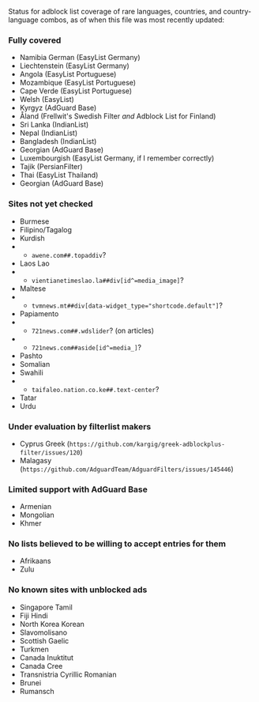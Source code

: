 Status for adblock list coverage of rare languages, countries, and country-language combos, as of when this file was most recently updated:

### Fully covered
* Namibia German (EasyList Germany)
* Liechtenstein (EasyList Germany)
* Angola (EasyList Portuguese)
* Mozambique (EasyList Portuguese)
* Cape Verde (EasyList Portuguese)
* Welsh (EasyList)
* Kyrgyz (AdGuard Base)
* Åland (Frellwit's Swedish Filter <i>and</i> Adblock List for Finland)
* Sri Lanka (IndianList)
* Nepal (IndianList)
* Bangladesh (IndianList)
* Georgian (AdGuard Base)
* Luxembourgish (EasyList Germany, if I remember correctly)
* Tajik (PersianFilter)
* Thai (EasyList Thailand)
* Georgian (AdGuard Base)

### Sites not yet checked
* Burmese
* Filipino/Tagalog
* Kurdish
* * `awene.com##.topaddiv`?
* Laos Lao
* * `vientianetimeslao.la##div[id^=media_image]`?
* Maltese
* * `tvmnews.mt##div[data-widget_type="shortcode.default"]`?
* Papiamento
* * `721news.com##.wdslider`? (on articles)
* * `721news.com##aside[id^=media_]`?
* Pashto
* Somalian
* Swahili
* * `taifaleo.nation.co.ke##.text-center`?
* Tatar
* Urdu

### Under evaluation by filterlist makers
* Cyprus Greek (`https://github.com/kargig/greek-adblockplus-filter/issues/120`)
* Malagasy (`https://github.com/AdguardTeam/AdguardFilters/issues/145446`)

### Limited support with AdGuard Base
* Armenian
* Mongolian
* Khmer

### No lists believed to be willing to accept entries for them
* Afrikaans
* Zulu

### No known sites with unblocked ads
* Singapore Tamil
* Fiji Hindi
* North Korea Korean
* Slavomolisano
* Scottish Gaelic
* Turkmen
* Canada Inuktitut
* Canada Cree
* Transnistria Cyrillic Romanian
* Brunei
* Rumansch
